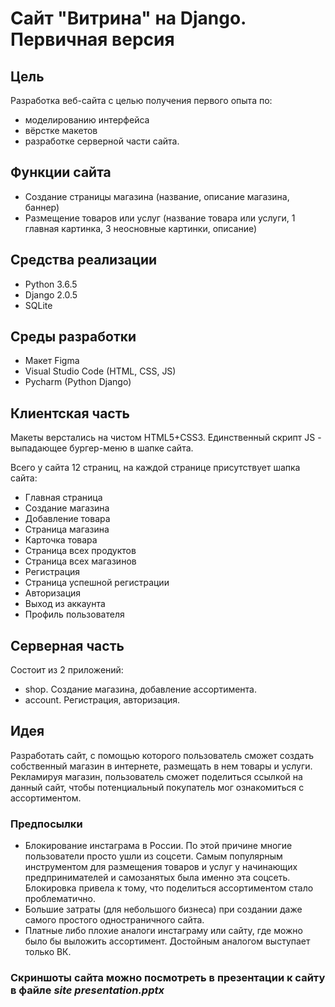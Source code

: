 # Сайт "Витрина" на Django. Первичная версия
## Цель
Разработка веб-сайта с целью получения первого опыта по:

- моделированию интерфейса
- вёрстке макетов
- разработке серверной части сайта.

## Функции сайта
- Создание страницы магазина (название, описание магазина, баннер)
- Размещение товаров или услуг (название товара или услуги, 1 главная картинка, 3 неосновные картинки, описание)

## Средства реализации

- Python 3.6.5
- Django 2.0.5
- SQLite


## Среды разработки
- Макет Figma
- Visual Studio Code (HTML, CSS, JS)
- Pycharm (Python Django)


## Клиентская часть

Макеты верстались на чистом HTML5+CSS3. Единственный скрипт JS - выпадающее бургер-меню в шапке сайта.

Всего у сайта 12 страниц, на каждой странице присутствует шапка сайта:

- Главная страница
- Создание магазина
- Добавление товара
- Страница магазина
- Карточка товара
- Страница всех продуктов
- Страница всех магазинов
- Регистрация
- Страница успешной регистрации
- Авторизация
- Выход из аккаунта
- Профиль пользователя

## Серверная часть

Состоит из 2 приложений:

- shop. Создание магазина, добавление ассортимента.
- account. Регистрация, авторизация.


## Идея
Разработать сайт, с помощью которого пользователь сможет создать собственный магазин в интернете, размещать в нем товары и услуги. Рекламируя магазин, пользователь сможет поделиться ссылкой на данный сайт, чтобы потенциальный покупатель мог ознакомиться с ассортиментом.
### Предпосылки
- Блокирование инстаграма в России. По этой причине многие пользователи просто ушли из соцсети. Самым популярным инструментом для размещения товаров и услуг у начинающих предпринимателей и самозанятых была именно эта соцсеть. Блокировка привела к тому, что поделиться ассортиментом стало проблематично. 
- Большие затраты (для небольшого бизнеса) при создании даже самого простого одностраничного сайта.
- Платные либо плохие аналоги инстаграму или сайту, где можно было бы выложить ассортимент. Достойным аналогом выступает только ВК.

### Скриншоты сайта можно посмотреть в презентации к сайту в файле *site presentation.pptx*
